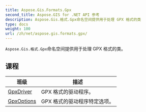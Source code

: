 ```yaml
---
title: Aspose.Gis.Formats.Gpx
second_title: Aspose.GIS for .NET API 参考
description: Aspose.Gis.格式.Gpx命名空间提供用于处理 GPX 格式的类
type: docs
weight: 100
url: /zh/net/aspose.gis.formats.gpx/
---
```

`Aspose.Gis.格式.Gpx`命名空间提供用于处理 GPX 格式的类。

## 课程

| 班级 | 描述 |
| --- | --- |
| [GpxDriver](./gpxdriver/) | GPX 格式的驱动程序。 |
| [GpxOptions](./gpxoptions/) | GPX 格式的驱动程序特定选项。 |


